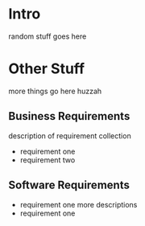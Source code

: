 # Intro
random stuff goes here


# Other Stuff
more
things
go here huzzah

## Business Requirements
description of requirement collection
- requirement one
- requirement two

## Software Requirements
- requirement one
more descriptions
- requirement one